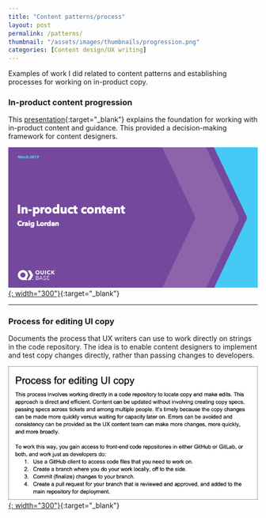 ```yaml
---
title: "Content patterns/process"
layout: post
permalink: /patterns/
thumbnail: "/assets/images/thumbnails/progression.png"
categories: [Content design/UX writing]
---
```

Examples of work I did related to content patterns and establishing processes for working on in-product copy.


### In-product content progression
This [presentation](/assets/pdf/Quick-Base-content-progression.pdf){:target="_blank"} explains the foundation for working with in-product content and guidance. This provided a decision-making framework for content designers.

[![](/assets/images/progression.png){: width="300"}](/assets/pdf/Quick-Base-content-progression.pdf){:target="_blank"}

---

### Process for editing UI copy
Documents the process that UX writers can use to work directly on strings in the code repository. The idea is to enable content designers to implement and test copy changes directly, rather than passing changes to developers.

[![](/assets/images/process.png){: width="300"}](/assets/pdf/process-editing-strings.pdf){:target="_blank"}
